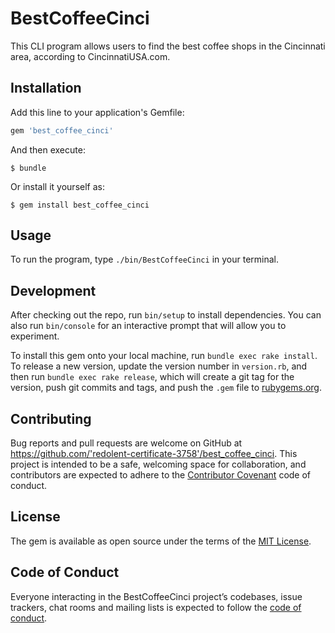 # BestCoffeeCinci

This CLI program allows users to find the best coffee shops in the Cincinnati area, according to CincinnatiUSA.com.  

## Installation

Add this line to your application's Gemfile:

```ruby
gem 'best_coffee_cinci'
```

And then execute:

    $ bundle

Or install it yourself as:

    $ gem install best_coffee_cinci

## Usage

To run the program, type `./bin/BestCoffeeCinci` in your terminal.

## Development

After checking out the repo, run `bin/setup` to install dependencies. You can also run `bin/console` for an interactive prompt that will allow you to experiment.

To install this gem onto your local machine, run `bundle exec rake install`. To release a new version, update the version number in `version.rb`, and then run `bundle exec rake release`, which will create a git tag for the version, push git commits and tags, and push the `.gem` file to [rubygems.org](https://rubygems.org).

## Contributing

Bug reports and pull requests are welcome on GitHub at https://github.com/'redolent-certificate-3758'/best_coffee_cinci. This project is intended to be a safe, welcoming space for collaboration, and contributors are expected to adhere to the [Contributor Covenant](http://contributor-covenant.org) code of conduct.

## License

The gem is available as open source under the terms of the [MIT License](https://opensource.org/licenses/MIT).

## Code of Conduct

Everyone interacting in the BestCoffeeCinci project’s codebases, issue trackers, chat rooms and mailing lists is expected to follow the [code of conduct](https://github.com/'redolent-certificate-3758'/best_coffee_cinci/blob/master/CODE_OF_CONDUCT.md).
